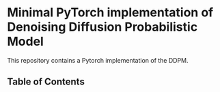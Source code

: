 # Minimal PyTorch implementation of Denoising Diffusion Probabilistic Model

This repository contains a Pytorch implementation of the DDPM.

## Table of Contents